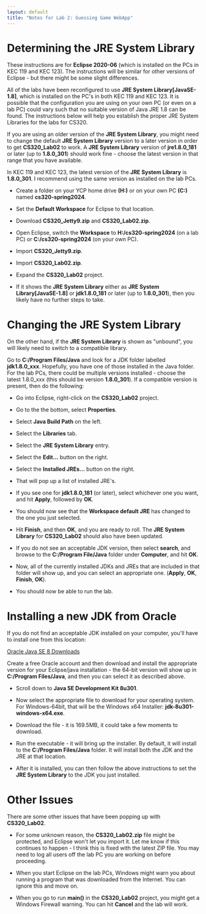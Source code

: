 ```yaml
---
layout: default
title: "Notes for Lab 2: Guessing Game WebApp"
---
```


Determining the JRE System Library
===============

These instructions are for **Eclipse 2020-06** (which is installed on the PCs in KEC 119 and KEC 123).  The instructions will be similar for other versions of Eclipse - but there might be some slight differences.

All of the labs have been reconfigured to use **JRE System Library[JavaSE-1.8]**, which is installed on the PC's in both KEC 119 and KEC 123.  It is possible that the configuration you are using on your own PC (or even on a lab PC) could vary such that no suitable version of Java JRE 1.8 can be found.  The instructions below will help you establish the proper JRE System Libraries for the labs for CS320.

If you are using an older version of the **JRE System Library**, you might need to change the default **JRE System Library** version to a later version in order to get **CS320\_Lab02** to work.  A **JRE System Library** version of **jre1.8.0\_181** or later (up to **1.8.0\_301**) should work fine - choose the latest version in that range that you have available.

In KEC 119 and KEC 123, the latest version of the **JRE System Library** is **1.8.0\_301**.  I recommend using the same version as installed on the lab PCs.

* Create a folder on your YCP home drive **(H:)** or on your own PC **(C:)** named **cs320-spring2024**.

* Set the **Default Workspace** for Eclipse to that location.

* Download **CS320\_Jetty9.zip** and **CS320\_Lab02.zip**.

* Open Eclipse, switch the **Workspace** to **H:/cs320-spring2024** (on a lab PC) or **C:/cs320-spring2024** (on your own PC).

* Import **CS320\_Jetty9.zip**.

* Import **CS320\_Lab02.zip**.

* Expand the **CS320_Lab02** project.

* If it shows the **JRE System Library** either as **JRE System Library[JavaSE-1.8]** or **jdk1.8.0\_181** or later (up to **1.8.0\_301**), then you likely have no further steps to take.

Changing the JRE System Library
=========

On the other hand, if the **JRE System Library** is shown as "unbound", you will likely need to switch to a compatible library.

Go to **C:/Program Files/Java** and look for a JDK folder labelled **jdk1.8.0\_xxx**.  Hopefully, you have one of those installed in the Java folder.  For the lab PCs, there could be multiple versions installed - choose the latest 1.8.0\_xxx  (this should be version **1.8.0\_301**).  If a compatible version is present, then do the following:

* Go into Eclipse, right-click on the **CS320\_Lab02** project.

* Go to the the bottom, select **Properties**.

* Select **Java Build Path** on the left.

* Select the **Libraries** tab.

* Select the **JRE System Library** entry.

* Select the **Edit...** button on the right.

* Select the **Installed JREs...** button on the right.

* That will pop up a list of installed JRE's.

* If you see one for **jdk1.8.0\_181** (or later), select whichever one you want, and hit **Apply**, followed by **OK**.

* You should now see that the **Workspace default JRE** has changed to the one you just selected.

* Hit **Finish**, and then **OK**, and you are ready to roll.  The **JRE System Library** for **CS320\_Lab02** should also have been updated.

* If you do not see an acceptable JDK version, then  select **search**, and browse to the **C:/Program File/Java** folder under **Computer**, and hit **OK**.

* Now, all of the currently installed JDKs and JREs that are included in that folder will show up, and you can select an appropriate one. (**Apply**, **OK**, **Finish**, **OK**).

* You should now be able to run the lab.

Installing a new JDK from Oracle
=========

If you do not find an acceptable JDK installed on your computer, you'll have to install one from this location:

[Oracle Java SE 8 Downloads](https://www.oracle.com/java/technologies/javase/javase8u211-later-archive-downloads.html)

Create a free Oracle account and then download and install the appropriate version for your Eclipse/java installation - the 64-bit version will show up in **C:/Program Files/Java**, and then you can select it as described above.

* Scroll down to **Java SE Development Kit 8u301**.

* Now select the appropriate file to download for your operating system.  For Windows-64bit, that will be the Windows x64 Installer: **jdk-8u301-windows-x64.exe**.

* Download the file - it is 169.5MB, it could take a few moments to download.

* Run the executable - it will bring up the installer.  By default, it will install to the **C:/Program Files/Java** folder.  It will install both the JDK and the JRE at that location.

* After it is installed, you can then follow the above instructions to set the **JRE System Library** to the JDK you just installed.


Other Issues
=========
There are some other issues that have been popping up with **CS320\_Lab02**.

* For some unknown reason, the **CS320\_Lab02.zip** file might be protected, and Eclipse won't let you import it.  Let me know if this continues to happen - I think this is fixed with the latest ZIP file.  You may need to log all users off the lab PC you are working on before proceeding.

* When you start Eclipse on the lab PCs, Windows might warn you about running a program that was downloaded from the Internet.  You can ignore this and move on.

* When you go to run **main()** in the **CS320\_Lab02** project, you might get a Windows Firewall warning.  You can hit **Cancel** and the lab will work.